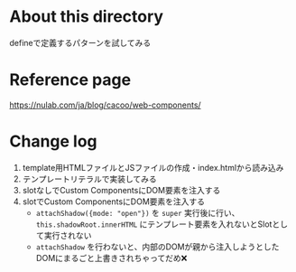 # About this directory 

defineで定義するパターンを試してみる

# Reference page

https://nulab.com/ja/blog/cacoo/web-components/

# Change log

1. template用HTMLファイルとJSファイルの作成・index.htmlから読み込み
2. テンプレートリテラルで実装してみる
3. slotなしでCustom ComponentsにDOM要素を注入する  
4. slotでCustom ComponentsにDOM要素を注入する
    - `attachShadow({mode: "open"})` を `super` 実行後に行い、 `this.shadowRoot.innerHTML` にテンプレート要素を入れないとSlotとして実行されない
    - `attachShadow` を行わないと、内部のDOMが親から注入しようとしたDOMにまるごと上書きされちゃってだめ❌